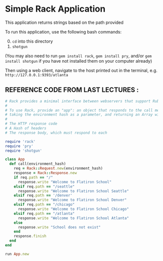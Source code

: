 # Simple Rack Application

This application returns strings based on the path provided

To run this application, use the following bash commands:

0. `cd` into this directory
1. `shotgun`

(You may also need to run `gem install rack`, `gem install pry`, and/or `gem install shotgun` if you have not installed them on your computer already)

Then using a web client, navigate to the host printed out in the terminal, e.g. `http://127.0.0.1:9393/atlanta`


## REFERENCE CODE FROM LAST LECTURES : 
```Ruby
# Rack provides a minimal interface between webservers that support Ruby and Ruby frameworks.
#
# To use Rack, provide an "app": an object that responds to the call method, 
# taking the environment hash as a parameter, and returning an Array with three elements:
#
# The HTTP response code
# A Hash of headers
# The response body, which must respond to each

require 'rack'
require 'pry'
require 'shotgun'

class App
  def call(environment_hash)
    req = Rack::Request.new(environment_hash)
    response = Rack::Response.new
    if req.path == "/"
      response.write "Welcome to Flatiron School"
    elsif req.path == "/seattle"
      response.write "Welcome to Flatiron School Seattle"
    elsif req.path == '/denver'
      response.write "Welcome to Flatiron School Denver"
    elsif req.path == "/chicago"
      response.write "Welcome to Flatiron School Chicago"
    elsif req.path == "/atlanta"
      response.write "Welcome to Flatiron School Atlanta"
    else
      response.write "School does not exist"
    end
    response.finish
  end
end

run App.new
```